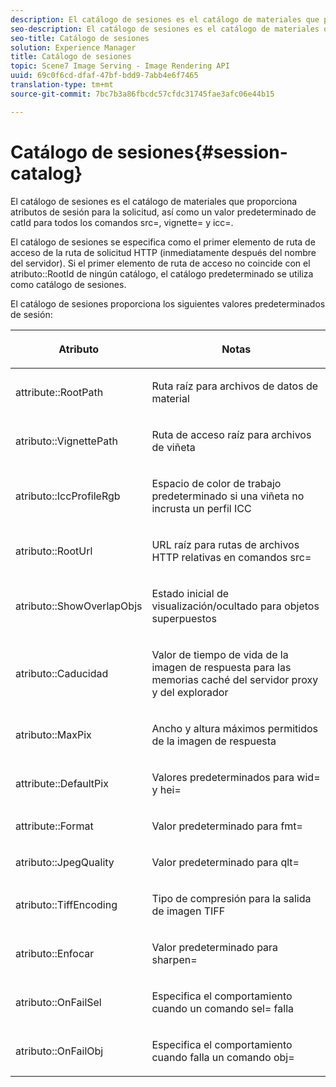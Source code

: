 ```yaml
---
description: El catálogo de sesiones es el catálogo de materiales que proporciona atributos de sesión para la solicitud, así como un valor predeterminado de catId para todos los comandos src=, vignette= y icc=.
seo-description: El catálogo de sesiones es el catálogo de materiales que proporciona atributos de sesión para la solicitud, así como un valor predeterminado de catId para todos los comandos src=, vignette= y icc=.
seo-title: Catálogo de sesiones
solution: Experience Manager
title: Catálogo de sesiones
topic: Scene7 Image Serving - Image Rendering API
uuid: 69c0f6cd-dfaf-47bf-bdd9-7abb4e6f7465
translation-type: tm+mt
source-git-commit: 7bc7b3a86fbcdc57cfdc31745fae3afc06e44b15

---
```



# Catálogo de sesiones{#session-catalog}

El catálogo de sesiones es el catálogo de materiales que proporciona atributos de sesión para la solicitud, así como un valor predeterminado de catId para todos los comandos src=, vignette= y icc=.

El catálogo de sesiones se especifica como el primer elemento de ruta de acceso de la ruta de solicitud HTTP (inmediatamente después del nombre del servidor). Si el primer elemento de ruta de acceso no coincide con el atributo::RootId de ningún catálogo, el catálogo predeterminado se utiliza como catálogo de sesiones.

El catálogo de sesiones proporciona los siguientes valores predeterminados de sesión:

<table id="table_DB5E0DD8E9B440A4964A1326433597C8"> 
 <thead> 
  <tr> 
   <th class="entry"> <p>Atributo </p> </th> 
   <th class="entry"> <p>Notas </p> </th> 
  </tr> 
 </thead>
 <tbody> 
  <tr> 
   <td> <p> <span class="codeph"> attribute::RootPath</span> </p> </td> 
   <td> <p> Ruta raíz para archivos de datos de material </p> </td> 
  </tr> 
  <tr> 
   <td> <p> <span class="codeph"> atributo::VignettePath</span> </p> </td> 
   <td> <p> Ruta de acceso raíz para archivos de viñeta </p> </td> 
  </tr> 
  <tr> 
   <td> <p> <span class="codeph"> atributo::IccProfileRgb</span> </p> </td> 
   <td> <p> Espacio de color de trabajo predeterminado si una viñeta no incrusta un perfil ICC </p> </td> 
  </tr> 
  <tr> 
   <td> <p> <span class="codeph"> atributo::RootUrl</span> </p> </td> 
   <td> <p> URL raíz para rutas de archivos HTTP relativas en comandos <span class="codeph"> src=</span> </p> </td> 
  </tr> 
  <tr> 
   <td> <p> <span class="codeph"> atributo::ShowOverlapObjs</span> </p> </td> 
   <td> <p> Estado inicial de visualización/ocultado para objetos superpuestos </p> </td> 
  </tr> 
  <tr> 
   <td> <p> <span class="codeph"> atributo::Caducidad</span> </p> </td> 
   <td> <p> Valor de tiempo de vida de la imagen de respuesta para las memorias caché del servidor proxy y del explorador </p> </td> 
  </tr> 
  <tr> 
   <td> <p> <span class="codeph"> atributo::MaxPix</span> </p> </td> 
   <td> <p> Ancho y altura máximos permitidos de la imagen de respuesta </p> </td> 
  </tr> 
  <tr> 
   <td> <p> <span class="codeph"> attribute::DefaultPix</span> </p> </td> 
   <td> <p> Valores predeterminados para <span class="codeph"> wid=</span> y <span class="codeph"> hei=</span> </p> </td> 
  </tr> 
  <tr> 
   <td> <p> <span class="codeph"> attribute::Format</span> </p> </td> 
   <td> <p> Valor predeterminado para <span class="codeph"> fmt=</span> </p> </td> 
  </tr> 
  <tr> 
   <td> <p> <span class="codeph"> atributo::JpegQuality</span> </p> </td> 
   <td> <p> Valor predeterminado para <span class="codeph"> qlt=</span> </p> </td> 
  </tr> 
  <tr> 
   <td> <p> <span class="codeph"> atributo::TiffEncoding</span> </p> </td> 
   <td> <p> Tipo de compresión para la salida de imagen TIFF </p> </td> 
  </tr> 
  <tr> 
   <td> <p> <span class="codeph"> atributo::Enfocar</span> </p> </td> 
   <td> <p> Valor predeterminado para <span class="codeph"> sharpen=</span> </p> </td> 
  </tr> 
  <tr> 
   <td> <p> <span class="codeph"> atributo::OnFailSel</span> </p> </td> 
   <td> <p> Especifica el comportamiento cuando un comando <span class="codeph"> sel=</span> falla </p> </td> 
  </tr> 
  <tr> 
   <td> <p> <span class="codeph"> atributo::OnFailObj</span> </p> </td> 
   <td> <p> Especifica el comportamiento cuando falla un comando <span class="codeph"> obj=</span> </p> </td> 
  </tr> 
 </tbody> 
</table>

